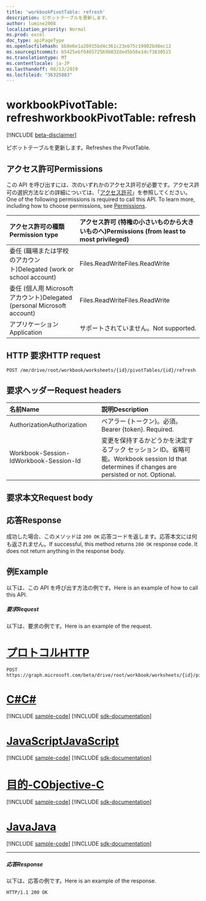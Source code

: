 ```yaml
---
title: 'workbookPivotTable: refresh'
description: ピボットテーブルを更新します。
author: lumine2008
localization_priority: Normal
ms.prod: excel
doc_type: apiPageType
ms.openlocfilehash: bb8e6e1a20915bd4c361c23eb75c19902bd8ec12
ms.sourcegitcommit: b5425ebf648572569b032ded5b56e1dcf3830515
ms.translationtype: MT
ms.contentlocale: ja-JP
ms.lasthandoff: 08/13/2019
ms.locfileid: "36325883"
---
```

# <a name="workbookpivottable-refresh"></a><span data-ttu-id="d822f-103">workbookPivotTable: refresh</span><span class="sxs-lookup"><span data-stu-id="d822f-103">workbookPivotTable: refresh</span></span>

[!INCLUDE [beta-disclaimer](../../includes/beta-disclaimer.md)]

<span data-ttu-id="d822f-104">ピボットテーブルを更新します。</span><span class="sxs-lookup"><span data-stu-id="d822f-104">Refreshes the PivotTable.</span></span>


## <a name="permissions"></a><span data-ttu-id="d822f-105">アクセス許可</span><span class="sxs-lookup"><span data-stu-id="d822f-105">Permissions</span></span>
<span data-ttu-id="d822f-p101">この API を呼び出すには、次のいずれかのアクセス許可が必要です。アクセス許可の選択方法などの詳細については、「[アクセス許可](/graph/permissions-reference)」を参照してください。</span><span class="sxs-lookup"><span data-stu-id="d822f-p101">One of the following permissions is required to call this API. To learn more, including how to choose permissions, see [Permissions](/graph/permissions-reference).</span></span>


|<span data-ttu-id="d822f-108">アクセス許可の種類</span><span class="sxs-lookup"><span data-stu-id="d822f-108">Permission type</span></span>      | <span data-ttu-id="d822f-109">アクセス許可 (特権の小さいものから大きいものへ)</span><span class="sxs-lookup"><span data-stu-id="d822f-109">Permissions (from least to most privileged)</span></span>              |
|:--------------------|:---------------------------------------------------------|
|<span data-ttu-id="d822f-110">委任 (職場または学校のアカウント)</span><span class="sxs-lookup"><span data-stu-id="d822f-110">Delegated (work or school account)</span></span> | <span data-ttu-id="d822f-111">Files.ReadWrite</span><span class="sxs-lookup"><span data-stu-id="d822f-111">Files.ReadWrite</span></span>    |
|<span data-ttu-id="d822f-112">委任 (個人用 Microsoft アカウント)</span><span class="sxs-lookup"><span data-stu-id="d822f-112">Delegated (personal Microsoft account)</span></span> | <span data-ttu-id="d822f-113">Files.ReadWrite</span><span class="sxs-lookup"><span data-stu-id="d822f-113">Files.ReadWrite</span></span>    |
|<span data-ttu-id="d822f-114">アプリケーション</span><span class="sxs-lookup"><span data-stu-id="d822f-114">Application</span></span> | <span data-ttu-id="d822f-115">サポートされていません。</span><span class="sxs-lookup"><span data-stu-id="d822f-115">Not supported.</span></span> |

## <a name="http-request"></a><span data-ttu-id="d822f-116">HTTP 要求</span><span class="sxs-lookup"><span data-stu-id="d822f-116">HTTP request</span></span>
<!-- { "blockType": "ignored" } -->
```http
POST /me/drive/root/workbook/worksheets/{id}/pivotTables/{id}/refresh
```
## <a name="request-headers"></a><span data-ttu-id="d822f-117">要求ヘッダー</span><span class="sxs-lookup"><span data-stu-id="d822f-117">Request headers</span></span>
| <span data-ttu-id="d822f-118">名前</span><span class="sxs-lookup"><span data-stu-id="d822f-118">Name</span></span>       | <span data-ttu-id="d822f-119">説明</span><span class="sxs-lookup"><span data-stu-id="d822f-119">Description</span></span>|
|:---------------|:----------|
| <span data-ttu-id="d822f-120">Authorization</span><span class="sxs-lookup"><span data-stu-id="d822f-120">Authorization</span></span>  | <span data-ttu-id="d822f-p102">ベアラー {トークン}。必須。</span><span class="sxs-lookup"><span data-stu-id="d822f-p102">Bearer {token}. Required.</span></span> |
| <span data-ttu-id="d822f-123">Workbook-Session-Id</span><span class="sxs-lookup"><span data-stu-id="d822f-123">Workbook-Session-Id</span></span>  | <span data-ttu-id="d822f-p103">変更を保持するかどうかを決定するブック セッション ID。省略可能。</span><span class="sxs-lookup"><span data-stu-id="d822f-p103">Workbook session Id that determines if changes are persisted or not. Optional.</span></span>|

## <a name="request-body"></a><span data-ttu-id="d822f-126">要求本文</span><span class="sxs-lookup"><span data-stu-id="d822f-126">Request body</span></span>

## <a name="response"></a><span data-ttu-id="d822f-127">応答</span><span class="sxs-lookup"><span data-stu-id="d822f-127">Response</span></span>

<span data-ttu-id="d822f-p104">成功した場合、このメソッドは `200 OK` 応答コードを返します。応答本文には何も返されません。</span><span class="sxs-lookup"><span data-stu-id="d822f-p104">If successful, this method returns `200 OK` response code. It does not return anything in the response body.</span></span>

## <a name="example"></a><span data-ttu-id="d822f-130">例</span><span class="sxs-lookup"><span data-stu-id="d822f-130">Example</span></span>
<span data-ttu-id="d822f-131">以下は、この API を呼び出す方法の例です。</span><span class="sxs-lookup"><span data-stu-id="d822f-131">Here is an example of how to call this API.</span></span>
##### <a name="request"></a><span data-ttu-id="d822f-132">要求</span><span class="sxs-lookup"><span data-stu-id="d822f-132">Request</span></span>
<span data-ttu-id="d822f-133">以下は、要求の例です。</span><span class="sxs-lookup"><span data-stu-id="d822f-133">Here is an example of the request.</span></span>

# <a name="httptabhttp"></a>[<span data-ttu-id="d822f-134">プロトコル</span><span class="sxs-lookup"><span data-stu-id="d822f-134">HTTP</span></span>](#tab/http)
<!-- {
  "blockType": "request",
  "name": "workbookpivottable_refresh"
}-->
```http
POST https://graph.microsoft.com/beta/drive/root/workbook/worksheets/{id}/pivotTables/{id}/refresh
```
# <a name="ctabcsharp"></a>[<span data-ttu-id="d822f-135">C#</span><span class="sxs-lookup"><span data-stu-id="d822f-135">C#</span></span>](#tab/csharp)
[!INCLUDE [sample-code](../includes/snippets/csharp/workbookpivottable-refresh-csharp-snippets.md)]
[!INCLUDE [sdk-documentation](../includes/snippets/snippets-sdk-documentation-link.md)]

# <a name="javascripttabjavascript"></a>[<span data-ttu-id="d822f-136">JavaScript</span><span class="sxs-lookup"><span data-stu-id="d822f-136">JavaScript</span></span>](#tab/javascript)
[!INCLUDE [sample-code](../includes/snippets/javascript/workbookpivottable-refresh-javascript-snippets.md)]
[!INCLUDE [sdk-documentation](../includes/snippets/snippets-sdk-documentation-link.md)]

# <a name="objective-ctabobjc"></a>[<span data-ttu-id="d822f-137">目的-C</span><span class="sxs-lookup"><span data-stu-id="d822f-137">Objective-C</span></span>](#tab/objc)
[!INCLUDE [sample-code](../includes/snippets/objc/workbookpivottable-refresh-objc-snippets.md)]
[!INCLUDE [sdk-documentation](../includes/snippets/snippets-sdk-documentation-link.md)]

# <a name="javatabjava"></a>[<span data-ttu-id="d822f-138">Java</span><span class="sxs-lookup"><span data-stu-id="d822f-138">Java</span></span>](#tab/java)
[!INCLUDE [sample-code](../includes/snippets/java/workbookpivottable-refresh-java-snippets.md)]
[!INCLUDE [sdk-documentation](../includes/snippets/snippets-sdk-documentation-link.md)]

---


##### <a name="response"></a><span data-ttu-id="d822f-139">応答</span><span class="sxs-lookup"><span data-stu-id="d822f-139">Response</span></span>
<span data-ttu-id="d822f-140">以下は、応答の例です。</span><span class="sxs-lookup"><span data-stu-id="d822f-140">Here is an example of the response.</span></span>
<!-- {
  "blockType": "response",
  "truncated": true,
  "@odata.type": "microsoft.graph.none"
} -->
```http
HTTP/1.1 200 OK
```
<!-- uuid: 8fcb5dbc-d5aa-4681-8e31-b001d5168d79 
2015-10-25 14:57:30 UTC -->
<!-- {
  "type": "#page.annotation",
  "description": "Example",
  "keywords": "",
  "section": "documentation",
  "tocPath": "",
  "suppressions": [
  ]
}-->
